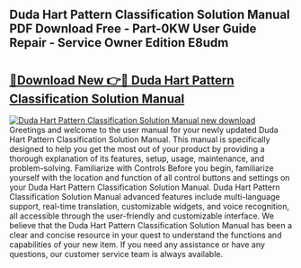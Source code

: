 ## Duda Hart Pattern Classification Solution Manual PDF Download Free - Part-0KW User Guide Repair - Service Owner Edition E8udm

# <h2><a href="http://bc7901.oget.top/?id=Duda+Hart+Pattern+Classification+Solution+Manual">🔗Download New 👉🔴 Duda Hart Pattern Classification Solution Manual</a></h2>

[![Duda Hart Pattern Classification Solution Manual new download](https://i.imgur.com/5g1atiW.png)](http://bc7901.oget.top/?id=Duda+Hart+Pattern+Classification+Solution+Manual)
Greetings and welcome to the user manual for your newly updated Duda Hart Pattern Classification Solution Manual. This manual is specifically designed to help you get the most out of your product by providing a thorough explanation of its features, setup, usage, maintenance, and problem-solving. Familiarize with Controls Before you begin, familiarize yourself with the location and function of all control buttons and settings on your Duda Hart Pattern Classification Solution Manual. Duda Hart Pattern Classification Solution Manual advanced features include multi-language support, real-time translation, customizable widgets, and voice recognition, all accessible through the user-friendly and customizable interface. We believe that the Duda Hart Pattern Classification Solution Manual has been a clear and concise resource in your quest to understand the functions and capabilities of your new item. If you need any assistance or have any questions, our customer service team is always available.
